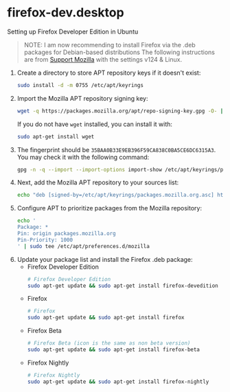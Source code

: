 [//]: # 'This Source Code Form is subject to the terms of the Mozilla Public'
[//]: # 'License, v. 2.0. If a copy of the MPL was not distributed with this'
[//]: # 'file, You can obtain one at https://mozilla.org/MPL/2.0/.'

# firefox-dev.desktop

Setting up Firefox Developer Edition in Ubuntu

> NOTE: I am now recommending to install Firefox via the .deb packages for Debian-based distributions
> The following instructions are from [Support Mozilla](https://support.mozilla.org/en-US/kb/install-firefox-linux#w_install-firefox-deb-package-for-debian-based-distributions) with the settings v124 & Linux.

1. Create a directory to store APT repository keys if it doesn't exist:
   ```bash
   sudo install -d -m 0755 /etc/apt/keyrings
   ```
1. Import the Mozilla APT repository signing key:
   ```bash
   wget -q https://packages.mozilla.org/apt/repo-signing-key.gpg -O- | sudo tee /etc/apt/keyrings/packages.mozilla.org.asc > /dev/null
   ```
   If you do not have `wget` installed, you can install it with:
   ```bash
   sudo apt-get install wget
   ```
1. The fingerprint should be `35BAA0B33E9EB396F59CA838C0BA5CE6DC6315A3`. You may check it with the following command:
   ```bash
   gpg -n -q --import --import-options import-show /etc/apt/keyrings/packages.mozilla.org.asc | awk '/pub/{getline; gsub(/^ +| +$/,""); if($0 == "35BAA0B33E9EB396F59CA838C0BA5CE6DC6315A3") print "\nThe key fingerprint matches ("$0").\n"; else print "\nVerification failed: the fingerprint ("$0") does not match the expected one.\n"}'
   ```
1. Next, add the Mozilla APT repository to your sources list:
   ```bash
   echo "deb [signed-by=/etc/apt/keyrings/packages.mozilla.org.asc] https://packages.mozilla.org/apt mozilla main" | sudo tee -a /etc/apt/sources.list.d/mozilla.list > /dev/null
   ```
1. Configure APT to prioritize packages from the Mozilla repository:
   ```bash
   echo '
   Package: *
   Pin: origin packages.mozilla.org
   Pin-Priority: 1000
   ' | sudo tee /etc/apt/preferences.d/mozilla
   ```
1. Update your package list and install the Firefox .deb package:
   - Firefox Developer Edition
     ```bash
     # Firefox Developer Edition
     sudo apt-get update && sudo apt-get install firefox-devedition
     ```
   - Firefox
     ```bash
     # Firefox
     sudo apt-get update && sudo apt-get install firefox
     ```
   - Firefox Beta
     ```bash
     # Firefox Beta (icon is the same as non beta version)
     sudo apt-get update && sudo apt-get install firefox-beta
     ```
   - Firefox Nightly
     ```bash
     # Firefox Nightly
     sudo apt-get update && sudo apt-get install firefox-nightly
     ```
